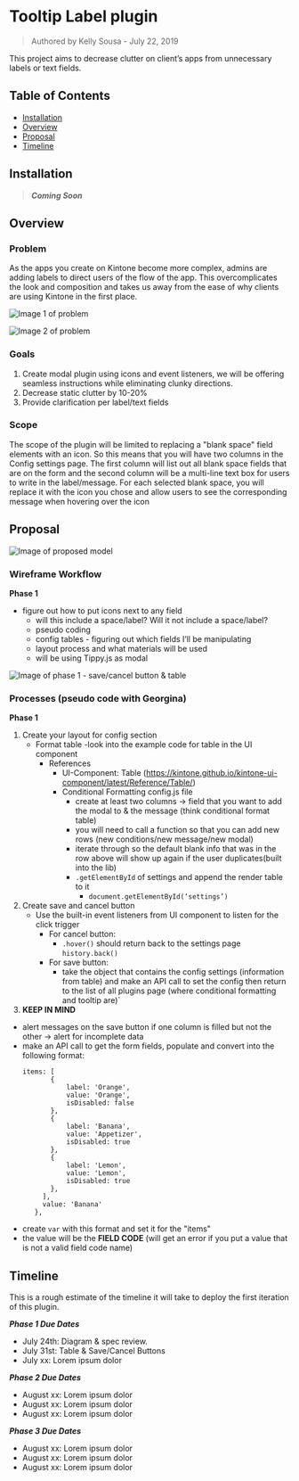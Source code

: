 # Tooltip Label plugin
> Authored by Kelly Sousa - July 22, 2019

This project aims to decrease clutter on client’s apps from unnecessary labels or text fields. 

## Table of Contents

- [Installation](#installation)
- [Overview](#usage)
- [Proposal](#proposal)
- [Timeline](#timeline)


## Installation
> ***Coming Soon***

## Overview

### **Problem**
 
As the apps you create on Kintone become more complex, admins are adding labels to direct users of the flow of the app. This overcomplicates the look and composition and takes us away from the ease of why clients are using Kintone in the first place.


![Image 1 of problem](https://user-images.githubusercontent.com/45135493/61839338-08c95e80-ae42-11e9-8a42-e6bdb9a5430f.png)

![Image 2 of problem](https://user-images.githubusercontent.com/45135493/61839432-5a71e900-ae42-11e9-95b3-5371f566f25d.png)

### **Goals**
1. Create modal plugin using icons and event listeners, we will be offering seamless instructions while eliminating clunky directions.
2. Decrease static clutter by 10-20%
3. Provide clarification per label/text fields

### **Scope**
The scope of the plugin will be limited to replacing a "blank space" field elements with an icon. So this means that you will have two columns in the Config settings page. The first column will list out all blank space fields that are on the form and the second column will be a multi-line text box for users to write in the label/message. For each selected blank space, you will replace it with the icon you chose and allow users to see the corresponding message when hovering over the icon

## Proposal

![Image of proposed model](https://user-images.githubusercontent.com/45135493/61895240-0fe68000-aec7-11e9-96cc-599ea0dba484.png)


### **Wireframe Workflow**

**Phase 1**
- figure out how to put icons next to any field
  - will this include a space/label? Will it not include a space/label?
  - pseudo coding 
  - config tables - figuring out which fields I’ll be manipulating
  - layout process and what materials will be used
  - will be using Tippy.js as modal 

![Image of phase 1 - save/cancel button & table](https://user-images.githubusercontent.com/45135493/61895425-81263300-aec7-11e9-8bf4-6751ed93c99e.png)


### **Processes (pseudo code with Georgina)**

**Phase 1**
1. Create your layout for config section
    - Format table -look into the example code for table in the UI component 
        - References 
            - UI-Component:  Table (https://kintone.github.io/kintone-ui-component/latest/Reference/Table/)
            - Conditional Formatting config.js file
                - create at least two columns -> field that you want to add the modal to & the message (think conditional format table)
                - you will need to call a function so that you can add new rows (new conditions/new message/new modal)
                - iterate through so the default blank info that was in the row above will show up again if the user duplicates(built into the lib)
                - `.getElementById` of settings and append the render table to it 
                    * `document.getElementById(‘settings’)`
2. Create save and cancel button
    - Use the built-in event listeners from UI component to listen for the click trigger
        - For cancel button:
            * `.hover()` should return back to the settings page `history.back()`
        - For save button: 
            * take the object that contains the config settings (information from table) and make an API call to set the config then return to the list of all plugins page (where conditional formatting and tooltip are)`
3. **KEEP IN MIND**
  - alert messages on the save button if one column is filled but not the other -> alert for incomplete data
  - make an API call to get the form fields, populate and convert into the following format:
    ~~~
    items: [
           {
               label: 'Orange',
               value: 'Orange',
               isDisabled: false
           },
           {
               label: 'Banana',
               value: 'Appetizer',
               isDisabled: true
           },
           {
               label: 'Lemon',
               value: 'Lemon',
               isDisabled: true
           },
         ],
         value: 'Banana'
       },
    ~~~

  * create `var` with this format and set it for the "items"
  * the value will be the **FIELD CODE** (will get an error if you put a value that is not a valid field code name)


## Timeline
This is a rough estimate of the timeline it will take to deploy the first iteration of this plugin.

***Phase 1 Due Dates***
  - July 24th: Diagram & spec review.
  - July 31st: Table & Save/Cancel Buttons
  - July xx: Lorem ipsum dolor

***Phase 2 Due Dates***
  - August xx: Lorem ipsum dolor
  - August xx: Lorem ipsum dolor
  - August xx: Lorem ipsum dolor

***Phase 3 Due Dates***
  - August xx: Lorem ipsum dolor
  - August xx: Lorem ipsum dolor
  - August xx: Lorem ipsum dolor



